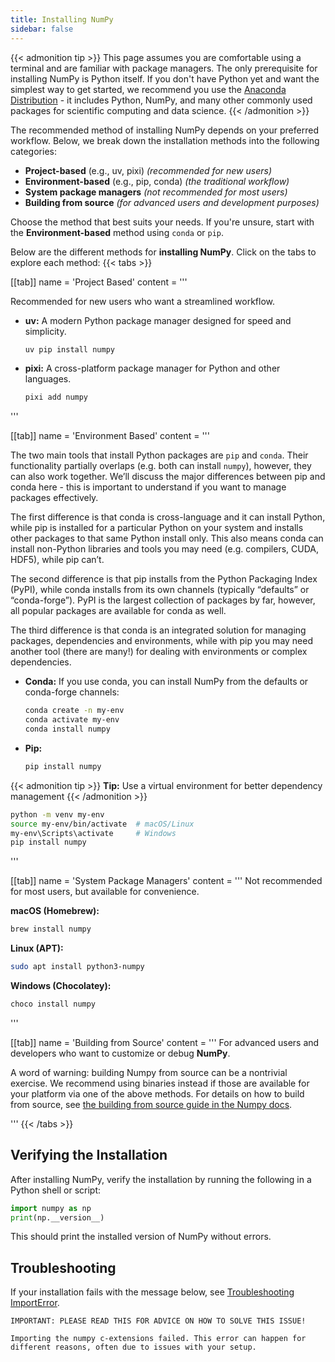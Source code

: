 ```yaml
---
title: Installing NumPy
sidebar: false
---
```


{{< admonition tip >}}
This page assumes you are comfortable using a terminal and are familiar with package managers. The only prerequisite for installing NumPy is Python itself. If you don't have Python yet and want the simplest way to get started, we recommend you use the [Anaconda Distribution](https://www.anaconda.com/download) - it includes Python, NumPy, and many other commonly used packages for scientific computing and data science.
{{< /admonition >}}

The recommended method of installing NumPy depends on your preferred workflow. Below, we break down the installation methods into the following categories:

- **Project-based** (e.g., uv, pixi) *(recommended for new users)*
- **Environment-based** (e.g., pip, conda) *(the traditional workflow)*
- **System package managers** *(not recommended for most users)*
- **Building from source** *(for advanced users and development purposes)*

Choose the method that best suits your needs. If you're unsure, start with the **Environment-based** method using `conda` or `pip`.

Below are the different methods for **installing NumPy**. Click on the tabs to explore each method:
{{< tabs >}}

[[tab]] name = 'Project Based' content = '''

Recommended for new users who want a streamlined workflow.

- **uv:** A modern Python package manager designed for speed and simplicity.
  ```bash
  uv pip install numpy
  ```

- **pixi:** A cross-platform package manager for Python and other languages.
  ```bash
  pixi add numpy
  ```

'''

[[tab]] name = 'Environment Based' content = '''

The two main tools that install Python packages are `pip` and `conda`. Their functionality partially overlaps (e.g. both can install `numpy`), however, they can also work together. We’ll discuss the major differences between pip and conda here - this is important to understand if you want to manage packages effectively.

The first difference is that conda is cross-language and it can install Python, while pip is installed for a particular Python on your system and installs other packages to that same Python install only. This also means conda can install non-Python libraries and tools you may need (e.g. compilers, CUDA, HDF5), while pip can’t.

The second difference is that pip installs from the Python Packaging Index (PyPI), while conda installs from its own channels (typically “defaults” or “conda-forge”). PyPI is the largest collection of packages by far, however, all popular packages are available for conda as well.

The third difference is that conda is an integrated solution for managing packages, dependencies and environments, while with pip you may need another tool (there are many!) for dealing with environments or complex dependencies.

- **Conda:** If you use conda, you can install NumPy from the defaults or conda-forge channels:
  ```bash
  conda create -n my-env
  conda activate my-env
  conda install numpy
  ```
- **Pip:**
  ```bash
  pip install numpy
  ```
{{< admonition tip >}}
**Tip:** Use a virtual environment for better dependency management
{{< /admonition >}}

  ```bash
  python -m venv my-env
  source my-env/bin/activate  # macOS/Linux
  my-env\Scripts\activate     # Windows
  pip install numpy
  ```
'''

[[tab]] name = 'System Package Managers' content = ''' Not recommended for most users, but available for convenience.

**macOS (Homebrew):**
```bash
brew install numpy
```
**Linux (APT):**
```bash
sudo apt install python3-numpy
```
**Windows (Chocolatey):**
```bash
choco install numpy
```

'''

[[tab]] name = 'Building from Source' content = ''' For advanced users and developers who want to customize or debug **NumPy**.

A word of warning: building Numpy from source can be a nontrivial exercise. We recommend using binaries instead if those are available for your platform via one of the above methods. For details on how to build from source, see [the building from source guide in the Numpy docs](https://numpy.org/devdocs/building/).

'''
{{< /tabs >}}

## Verifying the Installation

After installing NumPy, verify the installation by running the following in a Python shell or script:
```python
import numpy as np
print(np.__version__)
```

This should print the installed version of NumPy without errors.

## Troubleshooting

If your installation fails with the message below, see [Troubleshooting ImportError](https://numpy.org/doc/stable/user/troubleshooting-importerror.html).

```
IMPORTANT: PLEASE READ THIS FOR ADVICE ON HOW TO SOLVE THIS ISSUE!

Importing the numpy c-extensions failed. This error can happen for
different reasons, often due to issues with your setup.
```

